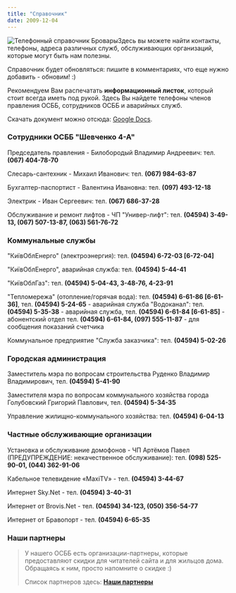 ```yaml
---
title: "Справочник"
date: 2009-12-04
---
```


![Телефонный справочник Бровары](http://shevchenko4a.brovary.org/wp-content/uploads/2009/12/dictionary.jpg "Телефонный справочник Бровары")Здесь вы можете найти контакты, телефоны, адреса различных служб, обслуживающих организаций, которые могут быть нам полезны.

Справочник будет обновляться: пишите в комментариях, что еще нужно добавить - обновим! :)

Рекомендуем Вам распечатать **информационный листок**, который стоит всегда иметь под рукой. Здесь Вы найдете телефоны членов правления ОСББ, сотрудников ОСББ и аварийных служб.

Скачать документ можно отсюда: [Google Docs](https://docs.google.com/viewer?a=v&pid=explorer&chrome=true&srcid=0BxE2NQlPHqm_OWFhNGU2NzItYjBkMy00ZjUyLThlMDMtNzcyM2QwODZhMWY0&hl=en_GB&authkey=COWFz4UP).

### Сотрудники ОСББ "Шевченко 4-А"

Председатель правления - Билобородый Владимир Андреевич: тел. **(067) 404-78-70**

Слесарь-сантехник - Михаил Иванович: тел. **(067) 984-63-87**

Бухгалтер-паспортист - Валентина Ивановна: тел. **(097) 493-12-18**

Электрик - Иван Сергеевич: тел. **(067) 686-37-28**

Обслуживание и ремонт лифтов - ЧП "Универ-лифт": тел. **(04594) 3-49-13, (067) 507-13-87, (063) 561-76-72**

### Коммунальные службы

"КиївОблЕнерго" (электроэнергия): тел. **(04594) 6-72-03 \[6-72-04\]**

"КиївОблЕнерго", аварийная служба: тел. **(04594) 5-44-41**

"КиївОблГаз": тел. **(04594) 5-04-43, 3-48-76, 4-23-91**

"Тепломережа" (отопление/горячая вода): тел. **(04594) 6-61-86 \[6-61-36\]**, тел. **(04594) 5-24-65** - аварийная служба "Водоканал": тел. **(04594) 5-35-38** - аварийная служба, тел. **(04594) 6-61-84 \[6-61-85\]** - абонентский отдел тел. **(04594) 6-61-84, (097) 555-11-87** - для сообщения показаний счетчика

Коммунальное предприятие "Служба заказчика": тел. **(04594) 5-02-26**

### Городская администрация

Заместитель мэра по вопросам строительства Руденко Владимир Владимирович, тел. **(04594) 5-41-90**

Заместителя мэра по вопросам коммунального хозяйства города Голубовский Григорий Павлович, тел. **(04594) 5-34-35**

Управление жилищно-коммунального хозяйства: тел. **(04594) 6-04-13**

### Частные обслуживающие организации

Установка и обслуживание домофонов - ЧП Артёмов Павел (ПРЕДУПРЕЖДЕНИЕ: некачественное обслуживание): тел. **(098) 525-90-01, (044) 362-91-06**

Кабельное телевидение «MaxiTV» - тел. **(04594) 3-44-67**

Интернет Sky.Net - тел. **(04594) 3-40-31**

Интернет от Brovis.Net - тел. **(04594) 34-123, (050) 356-54-77**

Интернет от Бравопорт - тел. **(04594) 6-65-35**

### Наши партнеры

> У нашего ОСББ есть организации-партнеры, которые предоставляют скидки для читателей сайта и для жильцов дома. Обращаясь к ним, просто напомните о скидке :)
> 
> Список партнеров здесь: [**Наши партнеры**](http://shevchenko4a.brovary.org/partners/ "Партнеры ОСББ ")
